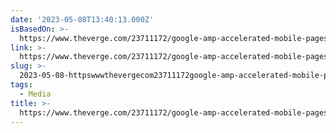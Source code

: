 ```yaml
---
date: '2023-05-08T13:40:13.000Z'
isBasedOn: >-
  https://www.theverge.com/23711172/google-amp-accelerated-mobile-pages-search-publishers-lawsuit
link: >-
  https://www.theverge.com/23711172/google-amp-accelerated-mobile-pages-search-publishers-lawsuit
slug: >-
  2023-05-08-httpswwwthevergecom23711172google-amp-accelerated-mobile-pages-search-publishers-lawsuit
tags:
  - Media
title: >-
  https://www.theverge.com/23711172/google-amp-accelerated-mobile-pages-search-publishers-lawsuit
---
```


